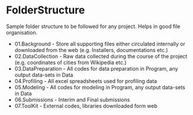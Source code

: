 # FolderStructure
Sample folder structure to be followed for any project. Helps in good file organisation.

*  01.Background - Store all supporting files either circulated internally or downloaded from the web (e.g. Installers, documentations etc.)
*  02.DataCollection - Raw data collected during the course of the project (e.g. coordinates of cities from Wikipedia etc.)
*  03.DataPreparation - All codes for data preparation in Program, any output data-sets in Data
*  04.Profiling - All excel spreadsheets used for profiling data
*  05.Modeling - All codes for modeling in Program, any output data-sets in Data
*  06.Submissions - Interim and Final submissions
*  07.ToolKit - External codes, libraries downloaded form web
